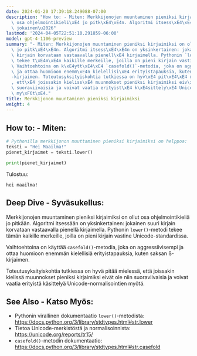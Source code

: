```yaml
---
date: 2024-01-20 17:39:18.249088-07:00
description: "How to: - Miten: Merkkijonojen muuntaminen pieniksi kirjaimiksi on ollut\
  \ osa ohjelmointikieli\xE4 jo pitk\xE4\xE4n. Algoritmi itsess\xE4\xE4n on yksinkertainen:\
  \ jokainen\u2026"
lastmod: '2024-04-05T22:51:10.291859-06:00'
model: gpt-4-1106-preview
summary: "- Miten: Merkkijonojen muuntaminen pieniksi kirjaimiksi on ollut osa ohjelmointikieli\xE4\
  \ jo pitk\xE4\xE4n. Algoritmi itsess\xE4\xE4n on yksinkertainen: jokainen suuri\
  \ kirjain korvataan vastaavalla pienell\xE4 kirjaimella. Pythonin `lower()`-metodi\
  \ tekee t\xE4m\xE4n kaikille merkeille, joilla on pieni kirjain vastine Unicode-standardissa.\
  \ Vaihtoehtoina on k\xE4ytt\xE4\xE4 `casefold()`-metodia, joka on aggressiivisempi\
  \ ja ottaa huomioon enemm\xE4n kielellisi\xE4 erityistapauksia, kuten saksan \xDF\
  -kirjaimen. Toteutusyksityiskohtia tutkiessa on hyv\xE4 pit\xE4\xE4 mieless\xE4\
  , ett\xE4 joissakin kieliss\xE4 muunnokset pieniksi kirjaimiksi eiv\xE4t ole niin\
  \ suoraviivaisia ja voivat vaatia erityist\xE4 k\xE4sittely\xE4 Unicode-normalisointien\
  \ my\xF6t\xE4."
title: Merkkijonon muuntaminen pieniksi kirjaimiksi
weight: 4
---
```


## How to: - Miten:
```Python
# Pythonilla merkkijonon muuttaminen pieniksi kirjaimiksi on helppoa:
teksti = "Hei Maailma!"
pienet_kirjaimet = teksti.lower()

print(pienet_kirjaimet)
```

Tulostuu:
```
hei maailma!
```

## Deep Dive - Syväsukellus:
Merkkijonojen muuntaminen pieniksi kirjaimiksi on ollut osa ohjelmointikieliä jo pitkään. Algoritmi itsessään on yksinkertainen: jokainen suuri kirjain korvataan vastaavalla pienellä kirjaimella. Pythonin `lower()`-metodi tekee tämän kaikille merkeille, joilla on pieni kirjain vastine Unicode-standardissa.

Vaihtoehtoina on käyttää `casefold()`-metodia, joka on aggressiivisempi ja ottaa huomioon enemmän kielellisiä erityistapauksia, kuten saksan ß-kirjaimen.

Toteutusyksityiskohtia tutkiessa on hyvä pitää mielessä, että joissakin kielissä muunnokset pieniksi kirjaimiksi eivät ole niin suoraviivaisia ja voivat vaatia erityistä käsittelyä Unicode-normalisointien myötä.

## See Also - Katso Myös:
- Pythonin virallinen dokumentaatio `lower()`-metodista: https://docs.python.org/3/library/stdtypes.html#str.lower
- Tietoa Unicode-merkistöstä ja normalisoinnista: https://unicode.org/reports/tr15/
- `casefold()`-metodin dokumentaatio: https://docs.python.org/3/library/stdtypes.html#str.casefold
